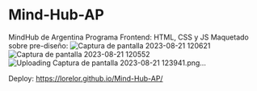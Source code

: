 # Mind-Hub-AP
MindHub de Argentina Programa Frontend: HTML, CSS y JS
Maquetado sobre pre-diseño:
![Captura de pantalla 2023-08-21 120621](https://github.com/LoreLor/Mind-Hub-AP/assets/86624472/96b3cdce-0f2f-4a38-a67c-aa650b023dd6)
![Captura de pantalla 2023-08-21 120552](https://github.com/LoreLor/Mind-Hub-AP/assets/86624472/3d9bef13-f4bd-4572-8618-14c839ca4c65)
![Uploading Captura de pantalla 2023-08-21 123941.png…]()

Deploy: https://lorelor.github.io/Mind-Hub-AP/

